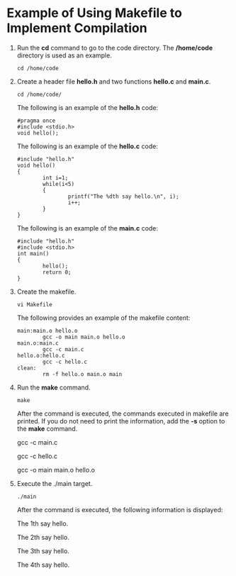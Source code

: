 # Example of Using Makefile to Implement Compilation<a name="EN-US_TOPIC_0229243689"></a>

1.  Run the  **cd**  command to go to the code directory. The  **/home/code**  directory is used as an example.

    ```
    cd /home/code
    ```

2.  Create a header file  **hello.h**  and two functions  **hello.c**  and  **main.c**.

    ```
    cd /home/code/
    ```

    The following is an example of the  **hello.h**  code:

    ```
    #pragma once
    #include <stdio.h>
    void hello();
    ```

    The following is an example of the  **hello.c**  code:

    ```
    #include "hello.h"
    void hello()
    {
            int i=1;
            while(i<5)
            {
                    printf("The %dth say hello.\n", i);
                    i++;
            }
    }
    
    ```

    The following is an example of the  **main.c**  code:

    ```
    #include "hello.h"
    #include <stdio.h>
    int main()
    {
            hello();
            return 0;
    }
    ```

3.  Create the makefile.

    ```
    vi Makefile
    ```

    The following provides an example of the makefile content:

    ```
    main:main.o hello.o
            gcc -o main main.o hello.o
    main.o:main.c
            gcc -c main.c
    hello.o:hello.c
            gcc -c hello.c
    clean:
            rm -f hello.o main.o main
    ```

4.  Run the  **make**  command.

    ```
    make
    ```

    After the command is executed, the commands executed in makefile are printed. If you do not need to print the information, add the  **-s**  option to the  **make**  command.

    gcc -c main.c

    gcc -c hello.c

    gcc -o main main.o hello.o

5.  Execute the ./main target.

    ```
    ./main
    ```

    After the command is executed, the following information is displayed:

    The 1th say hello.

    The 2th say hello.

    The 3th say hello.

    The 4th say hello.


